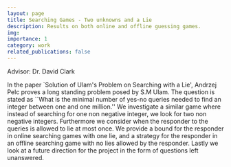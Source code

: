 ```yaml
---
layout: page
title: Searching Games - Two unknowns and a Lie
description: Results on both online and offline guessing games.
img:
importance: 1
category: work
related_publications: false
---
```


Advisor: Dr. David Clark

In the paper `Solution of Ulam's Problem on Searching with a Lie', Andrzej Pelc proves a long standing problem posed by S.M Ulam.
The question is stated as ``What is the minimal number of yes-no queries needed to find an integer between one and one million.''
We investigate a similar game where instead of searching for one non negative integer, we look for two non negative integers. Furthermore we consider when the responder to the queries is allowed to lie at most once. We provide a bound for the responder in online searching games with one lie, and a strategy for the responder in an offline searching game with no lies allowed by the responder. Lastly we look at a future direction for the project in the form of questions left unanswered.
